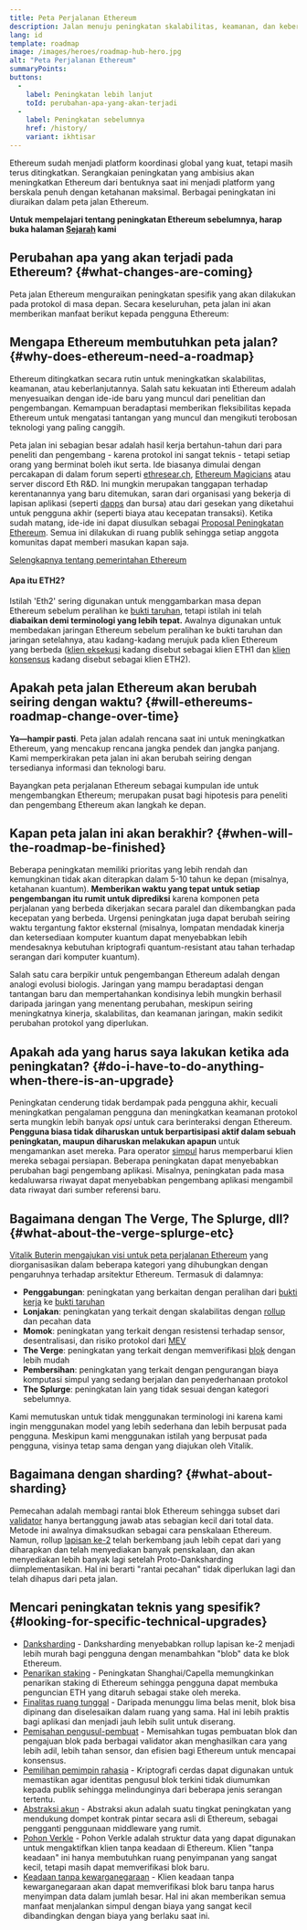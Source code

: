```yaml
---
title: Peta Perjalanan Ethereum
description: Jalan menuju peningkatan skalabilitas, keamanan, dan keberlanjutan Ethereum.
lang: id
template: roadmap
image: /images/heroes/roadmap-hub-hero.jpg
alt: "Peta Perjalanan Ethereum"
summaryPoints:
buttons:
  - 
    label: Peningkatan lebih lanjut
    toId: perubahan-apa-yang-akan-terjadi
  - 
    label: Peningkatan sebelumnya
    href: /history/
    variant: ikhtisar
---
```


Ethereum sudah menjadi platform koordinasi global yang kuat, tetapi masih terus ditingkatkan. Serangkaian peningkatan yang ambisius akan meningkatkan Ethereum dari bentuknya saat ini menjadi platform yang berskala penuh dengan ketahanan maksimal. Berbagai peningkatan ini diuraikan dalam peta jalan Ethereum.

**Untuk mempelajari tentang peningkatan Ethereum sebelumnya, harap buka halaman [Sejarah](/history/) kami**

## Perubahan apa yang akan terjadi pada Ethereum? {#what-changes-are-coming}

Peta jalan Ethereum menguraikan peningkatan spesifik yang akan dilakukan pada protokol di masa depan. Secara keseluruhan, peta jalan ini akan memberikan manfaat berikut kepada pengguna Ethereum:

<CardGrid>
  <RoadmapActionCard
    href="/roadmap/scaling"
    title="Transaksi yang lebih murah"
    image="scaling"
    description="Rollups are too expensive and rely on centralized components, causing users to place too much trust in their operators. The roadmap includes fixes for both of these problems."
    buttonText="More on reducing fees"
  />
  <RoadmapActionCard
    href="/roadmap/security"
    title="Keamanan ekstra"
    image="security"
    description="Ethereum is already very secure but it can be made even stronger, ready to withstand all kinds of attack far into the future."
    buttonText="More on security"
  />
  <RoadmapActionCard
    href="/roadmap/user-experience"
    title="Pengalaman pengguna yang lebih baik"
    image="userExperience"
    description="More support for smart contract wallets and light-weight nodes will make using Ethereum simpler and safer."
    buttonText="More on user experience"
  />
  <RoadmapActionCard
    href="/roadmap/future-proofing"
    title="Tetap relevan untuk masa depan"
    image="futureProofing"
    description="Ethereum researchers and developers are solving tomorrow's problems today, readying the network for future generations."
    buttonText="More on future proofing"
  />
</CardGrid>

## Mengapa Ethereum membutuhkan peta jalan? {#why-does-ethereum-need-a-roadmap}

Ethereum ditingkatkan secara rutin untuk meningkatkan skalabilitas, keamanan, atau keberlanjutannya. Salah satu kekuatan inti Ethereum adalah menyesuaikan dengan ide-ide baru yang muncul dari penelitian dan pengembangan. Kemampuan beradaptasi memberikan fleksibilitas kepada Ethereum untuk mengatasi tantangan yang muncul dan mengikuti terobosan teknologi yang paling canggih.

<RoadmapImageContent title="Cara penetapan peta jalan">

Peta jalan ini sebagian besar adalah hasil kerja bertahun-tahun dari para peneliti dan pengembang - karena protokol ini sangat teknis - tetapi setiap orang yang berminat boleh ikut serta. Ide biasanya dimulai dengan percakapan di dalam forum seperti [ethresear.ch](https://ethresear.ch/), [Ethereum Magicians](https://ethereum-magicians.org/) atau server discord Eth R&D. Ini mungkin merupakan tanggapan terhadap kerentanannya yang baru ditemukan, saran dari organisasi yang bekerja di lapisan aplikasi (seperti [dapps](/glossary/#dapp) dan bursa) atau dari gesekan yang diketahui untuk pengguna akhir (seperti biaya atau kecepatan transaksi). Ketika sudah matang, ide-ide ini dapat diusulkan sebagai [Proposal Peningkatan Ethereum](https://eips.ethereum.org/). Semua ini dilakukan di ruang publik sehingga setiap anggota komunitas dapat memberi masukan kapan saja.

[Selengkapnya tentang pemerintahan Ethereum](/governance/)

</RoadmapImageContent>

<InfoBanner mb={8}>
  <h4 style={{ marginTop: 0 }}>Apa itu ETH2?</h4>

  <p>Istilah 'Eth2' sering digunakan untuk menggambarkan masa depan Ethereum sebelum peralihan ke <a href="/glossary/#pos">bukti taruhan</a>, tetapi istilah ini telah <strong>diabaikan demi terminologi yang lebih tepat.</strong> Awalnya digunakan untuk membedakan jaringan Ethereum sebelum peralihan ke bukti taruhan dan jaringan setelahnya, atau kadang-kadang merujuk pada klien Ethereum yang berbeda (<a href="/glossary/#execution-client">klien eksekusi</a> kadang disebut sebagai klien ETH1 dan <a href="/glossary/#consensus-client">klien konsensus</a> kadang disebut sebagai klien ETH2).</p>

</InfoBanner>

## Apakah peta jalan Ethereum akan berubah seiring dengan waktu? {#will-ethereums-roadmap-change-over-time}

**Ya—hampir pasti**. Peta jalan adalah rencana saat ini untuk meningkatkan Ethereum, yang mencakup rencana jangka pendek dan jangka panjang. Kami memperkirakan peta jalan ini akan berubah seiring dengan tersedianya informasi dan teknologi baru.

Bayangkan peta perjalanan Ethereum sebagai kumpulan ide untuk mengembangkan Ethereum; merupakan pusat bagi hipotesis para peneliti dan pengembang Ethereum akan langkah ke depan.

## Kapan peta jalan ini akan berakhir? {#when-will-the-roadmap-be-finished}

Beberapa peningkatan memiliki prioritas yang lebih rendah dan kemungkinan tidak akan diterapkan dalam 5-10 tahun ke depan (misalnya, ketahanan kuantum). **Memberikan waktu yang tepat untuk setiap pengembangan itu rumit untuk diprediksi** karena komponen peta perjalanan yang berbeda dikerjakan secara paralel dan dikembangkan pada kecepatan yang berbeda. Urgensi peningkatan juga dapat berubah seiring waktu tergantung faktor eksternal (misalnya, lompatan mendadak kinerja dan ketersediaan komputer kuantum dapat menyebabkan lebih mendesaknya kebutuhan kriptografi quantum-resistant atau tahan terhadap serangan dari komputer kuantum).

Salah satu cara berpikir untuk pengembangan Ethereum adalah dengan analogi evolusi biologis. Jaringan yang mampu beradaptasi dengan tantangan baru dan mempertahankan kondisinya lebih mungkin berhasil daripada jaringan yang menentang perubahan, meskipun seiring meningkatnya kinerja, skalabilitas, dan keamanan jaringan, makin sedikit perubahan protokol yang diperlukan.

## Apakah ada yang harus saya lakukan ketika ada peningkatan? {#do-i-have-to-do-anything-when-there-is-an-upgrade}

Peningkatan cenderung tidak berdampak pada pengguna akhir, kecuali meningkatkan pengalaman pengguna dan meningkatkan keamanan protokol serta mungkin lebih banyak <i>opsi</i> untuk cara berinteraksi dengan Ethereum. **Pengguna biasa tidak diharuskan untuk berpartisipasi aktif dalam sebuah peningkatan, maupun diharuskan melakukan apapun** untuk mengamankan aset mereka. Para operator [simpul](/glossary/#node) harus memperbarui klien mereka sebagai persiapan. Beberapa peningkatan dapat menyebabkan perubahan bagi pengembang aplikasi. Misalnya, peningkatan pada masa kedaluwarsa riwayat dapat menyebabkan pengembang aplikasi mengambil data riwayat dari sumber referensi baru.

## Bagaimana dengan The Verge, The Splurge, dll? {#what-about-the-verge-splurge-etc}

[Vitalik Buterin mengajukan visi untuk peta perjalanan Ethereum](https://twitter.com/VitalikButerin/status/1741190491578810445) yang diorganisasikan dalam beberapa kategori yang dihubungkan dengan pengaruhnya terhadap arsitektur Ethereum. Termasuk di dalamnya:

- **Penggabungan**: peningkatan yang berkaitan dengan peralihan dari [bukti kerja](/glossary/#pow) ke [bukti taruhan](/glossary/#pos)
- **Lonjakan**: peningkatan yang terkait dengan skalabilitas dengan [rollup](/glossary/#rollups) dan pecahan data
- **Momok**: peningkatan yang terkait dengan resistensi terhadap sensor, desentralisasi, dan risiko protokol dari [MEV](/glossary/#mev)
- **The Verge**: peningkatan yang terkait dengan memverifikasi [blok](/glossary/#block) dengan lebih mudah
- **Pembersihan**: peningkatan yang terkait dengan pengurangan biaya komputasi simpul yang sedang berjalan dan penyederhanaan protokol
- **The Splurge**: peningkatan lain yang tidak sesuai dengan kategori sebelumnya.

Kami memutuskan untuk tidak menggunakan terminologi ini karena kami ingin menggunakan model yang lebih sederhana dan lebih berpusat pada pengguna. Meskipun kami menggunakan istilah yang berpusat pada pengguna, visinya tetap sama dengan yang diajukan oleh Vitalik.

## Bagaimana dengan sharding? {#what-about-sharding}

Pemecahan adalah membagi rantai blok Ethereum sehingga subset dari [validator](/glossary/#validator) hanya bertanggung jawab atas sebagian kecil dari total data. Metode ini awalnya dimaksudkan sebagai cara penskalaan Ethereum. Namun, rollup [lapisan ke-2](/glossary/#layer-2) telah berkembang jauh lebih cepat dari yang diharapkan dan telah menyediakan banyak penskalaan, dan akan menyediakan lebih banyak lagi setelah Proto-Danksharding diimplementasikan. Hal ini berarti "rantai pecahan" tidak diperlukan lagi dan telah dihapus dari peta jalan.

## Mencari peningkatan teknis yang spesifik? {#looking-for-specific-technical-upgrades}

- [Danksharding](/roadmap/danksharding) - Danksharding menyebabkan rollup lapisan ke-2 menjadi lebih murah bagi pengguna dengan menambahkan "blob" data ke blok Ethereum.
- [Penarikan staking](/staking/withdrawals) - Peningkatan Shanghai/Capella memungkinkan penarikan staking di Ethereum sehingga pengguna dapat membuka penguncian ETH yang ditaruh sebagai stake oleh mereka.
- [Finalitas ruang tunggal](/roadmap/single-slot-finality) - Daripada menunggu lima belas menit, blok bisa dipinang dan diselesaikan dalam ruang yang sama. Hal ini lebih praktis bagi aplikasi dan menjadi jauh lebih sulit untuk diserang.
- [Pemisahan pengusul-pembuat](/roadmap/pbs) - Memisahkan tugas pembuatan blok dan pengajuan blok pada berbagai validator akan menghasilkan cara yang lebih adil, lebih tahan sensor, dan efisien bagi Ethereum untuk mencapai konsensus.
- [Pemilihan pemimpin rahasia](/roadmap/secret-leader-election) - Kriptografi cerdas dapat digunakan untuk memastikan agar identitas pengusul blok terkini tidak diumumkan kepada publik sehingga melindunginya dari beberapa jenis serangan tertentu.
- [Abstraksi akun](/roadmap/account-abstraction) - Abstraksi akun adalah suatu tingkat peningkatan yang mendukung dompet kontrak pintar secara asli di Ethereum, sebagai pengganti penggunaan middleware yang rumit.
- [Pohon Verkle](/roadmap/verkle-trees) - Pohon Verkle adalah struktur data yang dapat digunakan untuk mengaktifkan klien tanpa keadaan di Ethereum. Klien "tanpa keadaan" ini hanya membutuhkan ruang penyimpanan yang sangat kecil, tetapi masih dapat memverifikasi blok baru.
- [Keadaan tanpa kewarganegaraan](/roadmap/statelessness) - Klien keadaan tanpa kewarganegaraan akan dapat memverifikasi blok baru tanpa harus menyimpan data dalam jumlah besar. Hal ini akan memberikan semua manfaat menjalankan simpul dengan biaya yang sangat kecil dibandingkan dengan biaya yang berlaku saat ini.
